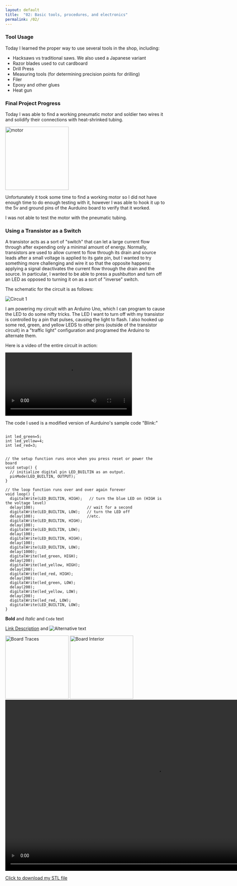```yaml
---
layout: default
title:  "02: Basic tools, procedures, and electronics"
permalink: /02/
---
```


### Tool Usage

Today I learned the proper way to use several tools in the shop, including:

- Hacksaws vs traditional saws. We also used a Japanese variant
- Razor blades used to cut cardboard
- Drill Press
- Measuring tools \(for determining precision points for drilling\)
- Filer
- Epoxy and other glues
- Heat gun

### Final Project Progress

Today I was able to find a working pneumatic motor and soldier two wires it and solidify their connections with heat-shrinked tubing.  

<img src="motor.jpg" alt="motor" style="height: 200px; max-width: 48%">

Unfortunately it took some time to find a working motor so I did not have enough time to do enough testing with it, however I was able to hook it up to the 5v and ground pins of the Aurduino board to verify that it worked.

I was not able to test the motor with the pneumatic tubing.

### Using a Transistor as a Switch

A transistor acts as a sort of \"switch\" that can let a large current flow through after expending only a minimal amount of energy. Normally, transistors are used to allow current to flow through its drain and source leads after a small voltage is applied to its gate pin, but I wanted to try something more challenging and wire it so that the opposite happens: applying a signal deactivates the current flow through the drain and the source. In particular, I wanted to be able to press a pushbutton and turn off an LED as opposed to turning it on as a sort of \"inverse\" switch.

The schematic for the circuit is as follows:

<img src="circuit1.png" alt="Circuit 1" >

I am powering my circuit with an Arduino Uno, which I can program to cause the LED to do some nifty tricks. The LED I want to turn off with my transistor is controlled by a pin that pulses, causing the light to flash. I also hooked up some red, green, and yellow LEDS to other pins (outside of the transistor circuit) in a \"traffic light\" configuration and programed the Arduino to alternate them.

Here is a video of the entire circuit in action:

<video width="400" video controls>
	<source src="switch.mp4" type="video/mp4">
</video>

The code I used is a modified version of Aurduino's sample code \"Blink:\"

```

int led_green=5;
int led_yellow=4;
int led_red=3;


// the setup function runs once when you press reset or power the board
void setup() {
  // initialize digital pin LED_BUILTIN as an output.
  pinMode(LED_BUILTIN, OUTPUT);
}

// the loop function runs over and over again forever
void loop() {
  digitalWrite(LED_BUILTIN, HIGH);   // turn the blue LED on (HIGH is the voltage level)
  delay(100);                       // wait for a second
  digitalWrite(LED_BUILTIN, LOW);   // turn the LED off
  delay(100);                       //etc.
  digitalWrite(LED_BUILTIN, HIGH);   
  delay(100);                       
  digitalWrite(LED_BUILTIN, LOW);    
  delay(100);                      
  digitalWrite(LED_BUILTIN, HIGH);   
  delay(100);                       
  digitalWrite(LED_BUILTIN, LOW);    
  delay(1000);                       
  digitalWrite(led_green, HIGH);
  delay(200);
  digitalWrite(led_yellow, HIGH);
  delay(200);
  digitalWrite(led_red, HIGH);
  delay(200);
  digitalWrite(led_green, LOW);
  delay(200);
  digitalWrite(led_yellow, LOW);
  delay(200);
  digitalWrite(led_red, LOW);
  digitalWrite(LED_BUILTIN, LOW);
}

```


**Bold** and _Italic_ and `Code` text

<!-- You can include comments that will not be translated to HTML -->

<!-- You can include links and images in the following format: -->

[Link Description](url) and ![Alternative text](motor.jpg)


<!-- Or, you can also directly include HTML, for example to make a split image -->

<img src="board1.jpg" alt="Board Traces" style="height: 200px; max-width: 48%">
<img src="board2.jpg" alt="Board Interior" style="height: 200px; max-width: 48%">


<!-- You can also use HTML tags to include a video -->
<video width="955" height="541" controls>
	<source src="demo.mp4" type="video/mp4">
</video>

<!-- Or to add a download link to any (reasonably small) file in your permalink directory -->

<a href='cube.stl' download>Click to download my STL file</a>
